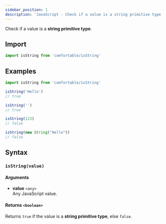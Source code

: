 ```yaml
---
sidebar_position: 1
description: 'JavaScript - Check if a value is a string primitive type.'
---
```


Check if a value is a **string primitive type**.

## Import

```js
import isString from 'comfortable/isString'
```

## Examples

```js
import isString from 'comfortable/isString'

isString('Hello')
// true

isString('')
// true

isString(123)
// false

isString(new String("Hello"))
// false
```

## Syntax

### `isString(value)`

#### Arguments

- **value** `<any>`  
    Any JavaScript value.

#### Returns `<boolean>`

Returns `true` if the value is a **string primitive type**, else `false`.
